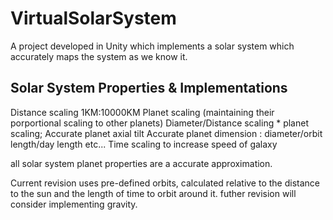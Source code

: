 # VirtualSolarSystem
A project developed in Unity which implements a solar system which accurately maps the system as we know it.

## Solar System Properties & Implementations
Distance scaling 1KM:10000KM
Planet scaling (maintaining their porportional scaling to other planets) Diameter/Distance scaling * planet scaling;
Accurate planet axial tilt
Accurate planet dimension : diameter/orbit length/day length etc...
Time scaling to increase speed of galaxy

all solar system planet properties are a accurate approximation.

Current revision uses pre-defined orbits, calculated relative to the distance to the sun and the length of time to orbit around it.
futher revision will consider implementing gravity.
